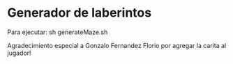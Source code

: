 # Generador de laberintos
Para ejecutar: sh generateMaze.sh

Agradecimiento especial a Gonzalo Fernandez Florio por agregar la carita al jugador!
